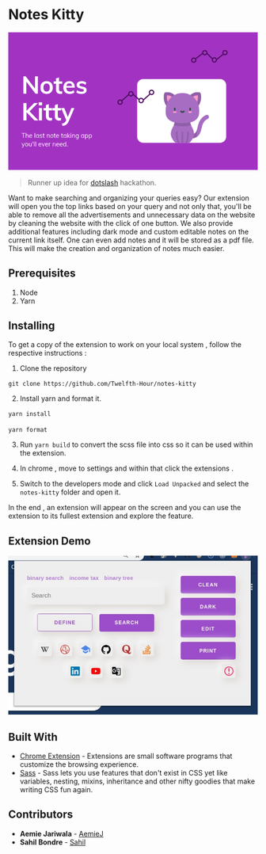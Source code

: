 # Notes Kitty

![Notes-Kitty](docs/img/original.png)

> Runner up idea for [dotslash](http://hackdotslash.co.in/) hackathon.

Want to make searching and organizing your queries easy? Our extension will open you the top links based on your query and not only that, you'll be able to remove all the advertisements and unnecessary data on the website by cleaning the website with the click of one button. We also provide additional features including dark mode and custom editable notes on the current link itself. One can even add notes and it will be stored as a pdf file. This will make the creation and organization of notes much easier.

## Prerequisites

1. Node
2. Yarn

## Installing

To get a copy of the extension to work on your local system , follow the respective instructions : 

1. Clone the repository 

```
git clone https://github.com/Twelfth-Hour/notes-kitty
```

2. Install yarn and format it. 

```
yarn install

yarn format
```

3. Run ```yarn build``` to convert the scss file into css so it can be used within the extension. 

4. In chrome , move to settings and within that click the extensions .

5. Switch to the developers mode and click ```Load Unpacked``` and select the ```notes-kitty``` folder and open it. 

In the end , an extension will appear on the screen and you can use the extension to its fullest extension and explore the feature. 

## Extension Demo

![Notes-Kitty](docs/img/extension.jpg)

## Built With

* [Chrome Extension](https://developer.chrome.com/extensions) - Extensions are small software programs that customize the browsing experience. 
* [Sass](https://sass-lang.com/documentation/syntax) - Sass lets you use features that don't exist in CSS yet like variables, nesting, mixins, inheritance and other nifty goodies that make writing CSS fun again.

## Contributors

* **Aemie Jariwala** - [AemieJ](https://github.com/AemieJ)
* **Sahil Bondre** - [Sahil](https://github.com/godcrampy)

